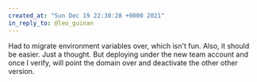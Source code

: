 ```yaml
---
created_at: "Sun Dec 19 22:30:28 +0000 2021"
in_reply_to: @leo_guinan
---
```


Had to migrate environment variables over, which isn't fun. Also, it should be easier. Just a thought. But deploying under the new team account and once I verify, will point the domain over and deactivate the other other version.